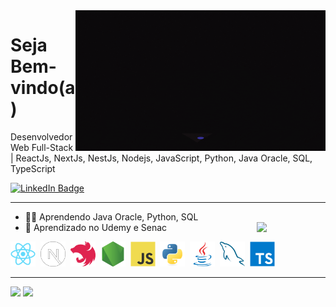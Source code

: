 <img src="code.gif" width="400px" align="right" />



# Seja Bem-vindo(a) 
Desenvolvedor Web Full-Stack | ReactJs, NextJs, NestJs, Nodejs, JavaScript, Python, Java Oracle, SQL, TypeScript



<div id="badges">
  <a href = "https://www.linkedin.com/in/arthur-gosi-b3030b253/">
    <img src="https://img.shields.io/badge/LinkedIn-171e75?style=for-the-badge&logo=linkedin&logoColor=white" alt="LinkedIn Badge"/>
  </a>
</div>

---

- 👩‍💻 Aprendendo Java Oracle, Python, SQL
- 📘 Aprendizado no Udemy e Senac
 <img src="minibanner.gif" width = "110px" align="right"/>&nbsp;

<div>
 
 <img src="https://github.com/devicons/devicon/blob/master/icons/react/react-original.svg" title="ReactJS" alt="ReactJS" width="40" height="40"/>&nbsp;
 <img src="https://github.com/devicons/devicon/blob/master/icons/nextjs/nextjs-line.svg" title="NextJS" alt="NextJS" width="40" height="40"/>&nbsp;
 <img src="https://github.com/devicons/devicon/blob/master/icons/nestjs/nestjs-plain.svg" title="NestJS" alt="NestJS" width="40" height="40"/>&nbsp;
 <img src="https://github.com/devicons/devicon/blob/master/icons/nodejs/nodejs-original.svg" title="NodeJS" alt="NodeJS" width="40" height="40"/>&nbsp;
 <img src="https://github.com/devicons/devicon/blob/master/icons/javascript/javascript-original.svg" title="JavaScript" alt="JavaScript" width="40" height="40"/>&nbsp;
 <img src="https://github.com/devicons/devicon/blob/master/icons/python/python-original.svg" title="Python" alt="Python" width="40" height="40"/>&nbsp;
 <img src="https://github.com/devicons/devicon/blob/master/icons/java/java-original.svg" title="Java Oracle" alt="Java" width="40" height="40"/>&nbsp;
 <img src="https://github.com/devicons/devicon/blob/master/icons/mysql/mysql-original.svg" title="SQL" alt="SQL" width="40" height="40"/>&nbsp;
 <img src="https://github.com/devicons/devicon/blob/master/icons/typescript/typescript-original.svg" title="TypeScript" alt="React" width="40" height="40"/>&nbsp;

</div>



---


<div align="left">
<img height = "190em" src="https://github-readme-stats.vercel.app/api/top-langs/?username=ArthurGosi2024&show_icons=true&theme=jolly"/>
<img height = "190em" src="https://github-readme-stats.vercel.app/api?username=ArthurGosi2024&theme=jolly&show_icons=true"/>
</div>

